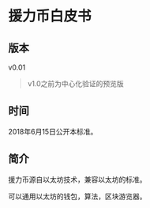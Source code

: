 # 援力币白皮书

## 版本

v0.01

> v1.0之前为中心化验证的预览版

## 时间

2018年6月15日公开本标准。

## 简介

援力币源自以太坊技术，兼容以太坊的标准。

可以通用以太坊的钱包，算法，区块游览器。
